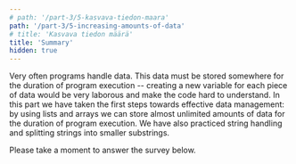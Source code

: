 ```yaml
---
# path: '/part-3/5-kasvava-tiedon-maara'
path: '/part-3/5-increasing-amounts-of-data'
# title: 'Kasvava tiedon määrä'
title: 'Summary'
hidden: true
---
```


Very often programs handle data. This data must be stored somewhere for the duration of program execution -- creating a new variable for each piece of data would be very laborous and make the code hard to understand.
In this part we have taken the first steps towards effective data management: by using lists and arrays we can store almost unlimited amounts of data for the duration of program execution.
We have also practiced string handling and splitting strings into smaller substrings.


Please take a moment to answer the survey below.


<quiz id="d1fdec6b-ee56-5f60-87e0-835f9f92b2ce"></quiz>

